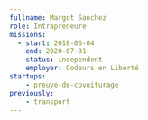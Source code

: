 ```yaml
---
fullname: Margot Sanchez
role: Intrapreneure
missions:
  - start: 2018-06-04
    end: 2020-07-31
    status: independent
    employer: Codeurs en Liberté
startups:
    - preuve-de-covoiturage
previously:
    - transport
---
```

